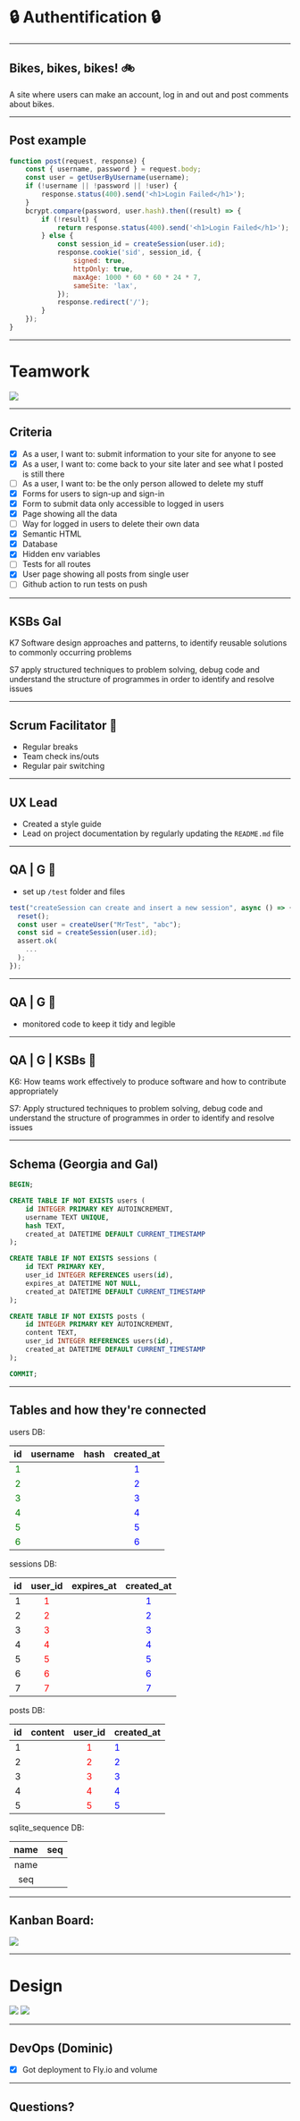 #  :lock: Authentification :lock:

<style>
.reveal {
    font-size: 24px;
}
</style>

---

## Bikes, bikes, bikes! :bike:

A site where users can make an account, log in and out and post comments about bikes.

---

## Post example

```js
function post(request, response) {
    const { username, password } = request.body;
    const user = getUserByUsername(username);
    if (!username || !password || !user) {
        response.status(400).send('<h1>Login Failed</h1>');
    }
    bcrypt.compare(password, user.hash).then((result) => {
        if (!result) {
            return response.status(400).send('<h1>Login Failed</h1>');
        } else {
            const session_id = createSession(user.id);
            response.cookie('sid', session_id, {
                signed: true,
                httpOnly: true,
                maxAge: 1000 * 60 * 60 * 24 * 7,
                sameSite: 'lax',
            });
            response.redirect('/');
        }
    });
}
```

---

# Teamwork

<img src="https://media4.giphy.com/media/3oEjHV0z8S7WM4MwnK/giphy.gif?cid=ecf05e47718mbvd2msia6av3mqwnlrm3rhzye3bxk1q3wfte&rid=giphy.gif&ct=g" />

---

## Criteria

- [x] As a user, I want to: submit information to your site for anyone to see
- [x] As a user, I want to: come back to your site later and see what I posted is still there
- [ ] As a user, I want to: be the only person allowed to delete my stuff
- [x] Forms for users to sign-up and sign-in
- [x] Form to submit data only accessible to logged in users
- [x] Page showing all the data
- [ ] Way for logged in users to delete their own data
- [x] Semantic HTML
- [x] Database
- [x] Hidden env variables
- [ ] Tests for all routes
- [x] User page showing all posts from single user
- [ ] Github action to run tests on push

---

## KSBs Gal

K7
Software design approaches and patterns, to identify reusable solutions to commonly occurring problems

S7
apply structured techniques to problem solving, debug code and understand the structure of programmes in order to identify and resolve issues

---

## Scrum Facilitator :rugby_football: 
- Regular breaks
- Team check ins/outs
- Regular pair switching 

---

## UX Lead

- Created a style guide
- Lead on project documentation by regularly updating the `README.md` file

---

## QA | G 🧪

- set up `/test` folder and files

```js
test("createSession can create and insert a new session", async () => {
  reset();
  const user = createUser("MrTest", "abc");
  const sid = createSession(user.id);
  assert.ok(
    ...
  );
});
```

---

## QA | G 🧹

- monitored code to keep it tidy and legible

---

## QA | G | KSBs 💾

K6: How teams work effectively to produce software and how to contribute appropriately

S7: Apply structured techniques to problem solving, debug code and understand the structure of programmes in order to identify and resolve issues

---

## Schema (Georgia and Gal)

```sql
BEGIN;

CREATE TABLE IF NOT EXISTS users (
    id INTEGER PRIMARY KEY AUTOINCREMENT,
    username TEXT UNIQUE,
    hash TEXT,
    created_at DATETIME DEFAULT CURRENT_TIMESTAMP
);

CREATE TABLE IF NOT EXISTS sessions (
    id TEXT PRIMARY KEY,
    user_id INTEGER REFERENCES users(id),
    expires_at DATETIME NOT NULL,
    created_at DATETIME DEFAULT CURRENT_TIMESTAMP
);

CREATE TABLE IF NOT EXISTS posts (
    id INTEGER PRIMARY KEY AUTOINCREMENT,
    content TEXT,
    user_id INTEGER REFERENCES users(id),
    created_at DATETIME DEFAULT CURRENT_TIMESTAMP
);

COMMIT;
```

---

## Tables and how they're connected

users DB:

| id | username | hash | created_at |
|:--:|:--------:|:----:|:----------:|
| <span style="color:green">1</span>  |          |  | <span style="color: blue">1</span> |
| <span style="color:green">2</span>  |          |  | <span style="color: blue">2</span> |
| <span style="color:green">3</span>  |          |  | <span style="color: blue">3</span> |
| <span style="color:green">4</span>  |          |  | <span style="color: blue">4</span> |
| <span style="color:green">5</span>  |          |  | <span style="color: blue">5</span>
| <span style="color:green">6</span>  |          |  | <span style="color: blue">6</span> |

sessions DB:

| id | user_id | expires_at | created_at |
|:--:|:-------:|:---------- |:---------: |
| 1  | <span style="color: red">1</span> | | <span style="color: blue">1</span> |                          |   |          |
| 2  | <span style="color: red">2</span> | | <span style="color: blue">2</span>          |
| 3  | <span style="color: red">3</span> | | <span style="color: blue">3</span> |  |          | 
| 4  | <span style="color: red">4</span> | | <span style="color: blue">4</span>         |
| 5  | <span style="color: red">5</span> |            | <span style="color: blue">5</span>   |         |
| 6  | <span style="color: red">6</span>       |              | <span style="color: blue">6</span>  |             |   |        |
| 7  | <span style="color: red">7</span> |     | <span style="color: blue">7</span>  |          | 

posts DB:

| id | content | user_id | created_at |
|:--:|:-------:|:-------:|:-----------| 
| 1  |    | <span style="color: red">1</span>  | <span style="color: blue">1</span> |
| 2  |    | <span style="color: red">2</span>  | <span style="color: blue">2</span> |
| 3  |    | <span style="color: red">3</span>  | <span style="color: blue">3</span> |
| 4  |    | <span style="color: red">4</span>  | <span style="color: blue">4</span> |
| 5  |    | <span style="color: red">5</span>  | <span style="color: blue">5</span> | 


sqlite_sequence DB:

| name     | seq        | 
|:--:      |:---------: |                                                                            
| name  |           | 
| seq   |           | 

---


## Kanban Board: 

![](https://i.imgur.com/sGCIqvr.png)

---

# Design

![](https://i.imgur.com/gIVquOm.png)
![](https://i.imgur.com/HYfs9pu.png)

---

## DevOps (Dominic)

- [x] Got deployment to Fly.io and volume

---

## Questions?
